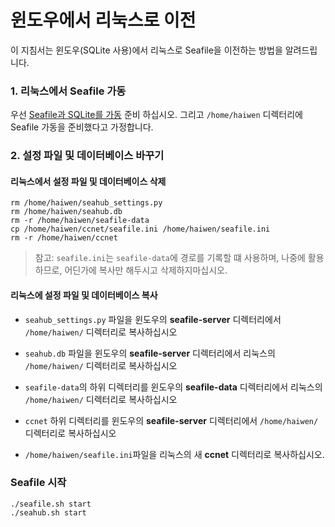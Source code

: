 # 윈도우에서 리눅스로 이전

이 지침서는 윈도우(SQLite 사용)에서 리눅스로 Seafile을 이전하는 방법을 알려드립니다.

### 1. 리눅스에서 Seafile 가동

우선 [Seafile과 SQLite를 가동](../deploy/using_sqlite.md) 준비 하십시오. 그리고 `/home/haiwen` 디렉터리에 Seafile 가동을 준비했다고 가정합니다.

### 2. 설정 파일 및 데이터베이스 바꾸기

#### 리눅스에서 설정 파일 및 데이터베이스 삭제

```
rm /home/haiwen/seahub_settings.py
rm /home/haiwen/seahub.db
rm -r /home/haiwen/seafile-data
cp /home/haiwen/ccnet/seafile.ini /home/haiwen/seafile.ini
rm -r /home/haiwen/ccnet
```

> 참고: `seafile.ini`는 `seafile-data`에 경로를 기록할 떄 사용하며, 나중에 활용하므로, 어딘가에 복사만 해두시고 삭제하지마십시오.

#### 리눅스에 설정 파일 및 데이터베이스 복사

- `seahub_settings.py` 파일을 윈도우의 **seafile-server** 디렉터리에서 `/home/haiwen/` 디렉터리로 복사하십시오

- `seahub.db` 파일을 윈도우의 **seafile-server** 디렉터리에서 리눅스의 `/home/haiwen/` 디렉터리로 복사하십시오

- `seafile-data`의 하위 디렉터리를 윈도우의 **seafile-data** 디렉터리에서 리눅스의 `/home/haiwen/` 디렉터리로 복사하십시오

- `ccnet` 하위 디렉터리를 윈도우의 **seafile-server** 디렉터리에서 `/home/haiwen/` 디렉터리로 복사하십시오

- `/home/haiwen/seafile.ini`파일을 리눅스의 새 **ccnet** 디렉터리로 복사하십시오.

### Seafile 시작

```
./seafile.sh start
./seahub.sh start
```

